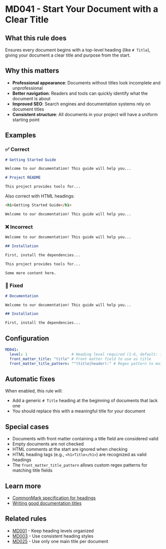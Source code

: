 # MD041 - Start Your Document with a Clear Title

## What this rule does

Ensures every document begins with a top-level heading (like `# Title`), giving your document a clear title and purpose from the start.

## Why this matters

- **Professional appearance**: Documents without titles look incomplete and unprofessional
- **Better navigation**: Readers and tools can quickly identify what the document is about
- **Improved SEO**: Search engines and documentation systems rely on document titles
- **Consistent structure**: All documents in your project will have a uniform starting point

## Examples

### ✅ Correct

```markdown
# Getting Started Guide

Welcome to our documentation! This guide will help you...
```

```markdown
# Project README

This project provides tools for...
```

Also correct with HTML headings:

```markdown
<h1>Getting Started Guide</h1>

Welcome to our documentation! This guide will help you...
```

### ❌ Incorrect  

```markdown
Welcome to our documentation! This guide will help you...

## Installation

First, install the dependencies...
```

```markdown
This project provides tools for...

Some more content here.
```

### 🔧 Fixed

```markdown
# Documentation

Welcome to our documentation! This guide will help you...

## Installation

First, install the dependencies...
```

## Configuration

```yaml
MD041:
  level: 1                    # Heading level required (1-6, default: 1)
  front_matter_title: "title" # Front matter field to use as title
  front_matter_title_pattern: "^(title|header):" # Regex pattern to match title fields in front matter
```

## Automatic fixes

When enabled, this rule will:
- Add a generic `# Title` heading at the beginning of documents that lack one
- You should replace this with a meaningful title for your document

## Special cases

- Documents with front matter containing a title field are considered valid
- Empty documents are not checked
- HTML comments at the start are ignored when checking
- HTML heading tags (e.g., `<h1>Title</h1>`) are recognized as valid headings
- The `front_matter_title_pattern` allows custom regex patterns for matching title fields

## Learn more

- [CommonMark specification for headings](https://spec.commonmark.org/0.31.2/#atx-headings)
- [Writing good documentation titles](https://www.writethedocs.org/guide/writing/beginners-guide-to-docs/#structure)

## Related rules

- [MD001](md001.md) - Keep heading levels organized
- [MD003](md003.md) - Use consistent heading styles  
- [MD025](md025.md) - Use only one main title per document
